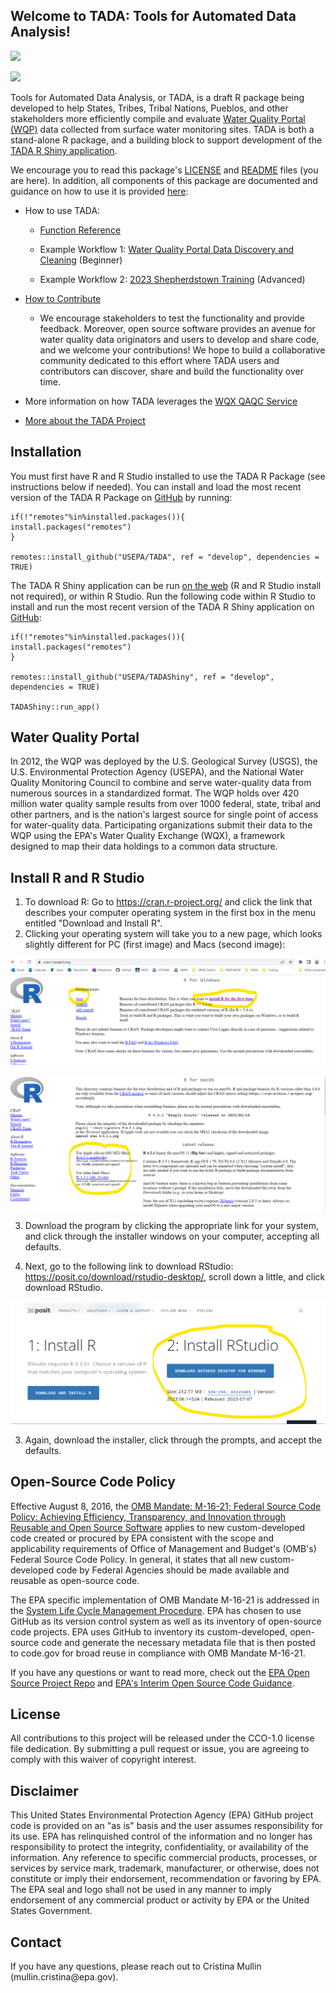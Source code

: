 ## Welcome to TADA: Tools for Automated Data Analysis!

[![](https://img.shields.io/badge/lifecycle-experimental-orange.svg)](https://lifecycle.r-lib.org/articles/stages.html#experimental)

[![](https://github.com/USEPA/TADA/actions/workflows/R-CMD-check.yaml/badge.svg)](https://github.com/USEPA/TADA/actions/workflows/R-CMD-check.yaml)

Tools for Automated Data Analysis, or TADA, is a draft R package being developed to help States, Tribes, Tribal Nations, Pueblos, and other stakeholders more efficiently compile and evaluate [Water Quality Portal (WQP)](https://www.waterqualitydata.us/) data collected from surface water monitoring sites. TADA is both a stand-alone R package, and a building block to support development of the [TADA R Shiny application](https://github.com/USEPA/TADAShiny).

We encourage you to read this package's [LICENSE](https://usepa.github.io/TADA/LICENSE.html) and [README](https://usepa.github.io/TADA/index.html) files (you are here). In addition, all components of this package are documented and guidance on how to use it is provided [here](usepa.github.io/TADA/):

-   How to use TADA:

    -   [Function Reference](https://usepa.github.io/TADA/reference/index.html)

    -   Example Workflow 1: [Water Quality Portal Data Discovery and Cleaning](https://usepa.github.io/TADA/articles/TADAModule1.html) (Beginner)

    -   Example Workflow 2: [2023 Shepherdstown Training](https://usepa.github.io/TADA/articles/TADATrainingShepherdstown.html) (Advanced)

-   [How to Contribute](https://usepa.github.io/TADA/articles/CONTRIBUTING.html)

    -   We encourage stakeholders to test the functionality and provide feedback. Moreover, open source software provides an avenue for water quality data originators and users to develop and share code, and we welcome your contributions! We hope to build a collaborative community dedicated to this effort where TADA users and contributors can discover, share and build the functionality over time.

-   More information on how TADA leverages the [WQX QAQC Service](https://usepa.github.io/TADA/articles/WQXValidationService.html)

-   [More about the TADA Project](https://www.epa.gov/waterdata/TADA)

## Installation

You must first have R and R Studio installed to use the TADA R Package (see instructions below if needed). You can install and load the most recent version of the TADA R Package on [GitHub](https://github.com/USEPA/TADA) by running:

```{r}
if(!"remotes"%in%installed.packages()){
install.packages("remotes")
}

remotes::install_github("USEPA/TADA", ref = "develop", dependencies = TRUE)
```

The TADA R Shiny application can be run [on the web](https://owshiny-dev.app.cloud.gov/tada-dev/) (R and R Studio install not required), or within R Studio. Run the following code within R Studio to install and run the most recent version of the TADA R Shiny application on [GitHub](https://github.com/USEPA/TADAShiny):

```{r}
if(!"remotes"%in%installed.packages()){
install.packages("remotes")
}

remotes::install_github("USEPA/TADAShiny", ref = "develop", dependencies = TRUE)

TADAShiny::run_app()
```

## Water Quality Portal

In 2012, the WQP was deployed by the U.S. Geological Survey (USGS), the U.S. Environmental Protection Agency (USEPA), and the National Water Quality Monitoring Council to combine and serve water-quality data from numerous sources in a standardized format. The WQP holds over 420 million water quality sample results from over 1000 federal, state, tribal and other partners, and is the nation's largest source for single point of access for water-quality data. Participating organizations submit their data to the WQP using the EPA's Water Quality Exchange (WQX), a framework designed to map their data holdings to a common data structure.

## Install R and R Studio

1.  To download R: Go to <https://cran.r-project.org/> and click the link that describes your computer operating system in the first box in the menu entitled "Download and Install R".
2.  Clicking your operating system will take you to a new page, which looks slightly different for PC (first image) and Macs (second image):

![](images/Install1.png)

![](images/Install2.png)

3.  Download the program by clicking the appropriate link for your system, and click through the installer windows on your computer, accepting all defaults.

4.  Next, go to the following link to download RStudio: <https://posit.co/download/rstudio-desktop/>, scroll down a little, and click download RStudio.

![](images/Install3-01.png)

3.  Again, download the installer, click through the prompts, and accept the defaults.

## Open-Source Code Policy

Effective August 8, 2016, the [OMB Mandate: M-16-21; Federal Source Code Policy: Achieving Efficiency, Transparency, and Innovation through Reusable and Open Source Software](https://obamawhitehouse.archives.gov/sites/default/files/omb/memoranda/2016/m_16_21.pdf) applies to new custom-developed code created or procured by EPA consistent with the scope and applicability requirements of Office of Management and Budget's (OMB's) Federal Source Code Policy. In general, it states that all new custom-developed code by Federal Agencies should be made available and reusable as open-source code.

The EPA specific implementation of OMB Mandate M-16-21 is addressed in the [System Life Cycle Management Procedure](https://www.epa.gov/irmpoli8/policy-procedures-and-guidance-system-life-cycle-management-slcm). EPA has chosen to use GitHub as its version control system as well as its inventory of open-source code projects. EPA uses GitHub to inventory its custom-developed, open-source code and generate the necessary metadata file that is then posted to code.gov for broad reuse in compliance with OMB Mandate M-16-21.

If you have any questions or want to read more, check out the [EPA Open Source Project Repo](https://github.com/USEPA/open-source-projects) and [EPA's Interim Open Source Code Guidance](https://www.epa.gov/developers/open-source-software-and-epa-code-repository-requirements).

## License

All contributions to this project will be released under the CCO-1.0 license file dedication. By submitting a pull request or issue, you are agreeing to comply with this waiver of copyright interest.

## Disclaimer

This United States Environmental Protection Agency (EPA) GitHub project code is provided on an "as is" basis and the user assumes responsibility for its use. EPA has relinquished control of the information and no longer has responsibility to protect the integrity, confidentiality, or availability of the information. Any reference to specific commercial products, processes, or services by service mark, trademark, manufacturer, or otherwise, does not constitute or imply their endorsement, recommendation or favoring by EPA. The EPA seal and logo shall not be used in any manner to imply endorsement of any commercial product or activity by EPA or the United States Government.

## Contact

If you have any questions, please reach out to Cristina Mullin (mullin.cristina\@epa.gov).
